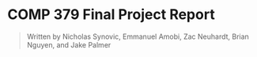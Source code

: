 # COMP 379 Final Project Report

> Written by Nicholas Synovic, Emmanuel Amobi, Zac Neuhardt, Brian Nguyen, and Jake Palmer 
